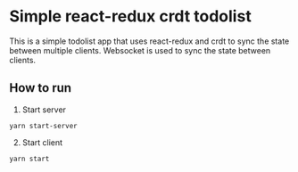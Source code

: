 # Simple react-redux crdt todolist

This is a simple todolist app that uses react-redux and crdt to sync the state between multiple clients.
Websocket is used to sync the state between clients.

## How to run

1. Start server

```
yarn start-server
```

2. Start client
```
yarn start
```